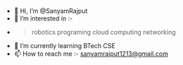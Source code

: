 - 👋 Hi, I’m @SanyamRajput
- 👀 I’m interested in :-
-  >robotics
   >programing
   >cloud computing
   >networking
- 🌱 I’m currently learning BTech CSE
- 📫 How to reach me :- sanyamrajput1213@gmail.com

<!---
SanyamRajput/SanyamRajput is a ✨ special ✨ repository because its `README.md` (this file) appears on your GitHub profile.
You can click the Preview link to take a look at your changes.
--->
